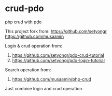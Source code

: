 # crud-pdo
php crud with pdo 


This project fork from:
https://github.com/setyongr
https://github.com/musaamin


Login & crud operation from:
1. https://github.com/setyongr/pdo-crud-tutorial
2. https://github.com/setyongr/pdo-login-tutorial

Search operation from:
1. https://github.com/musaamin/php-crud

Just combine login and crud operation
